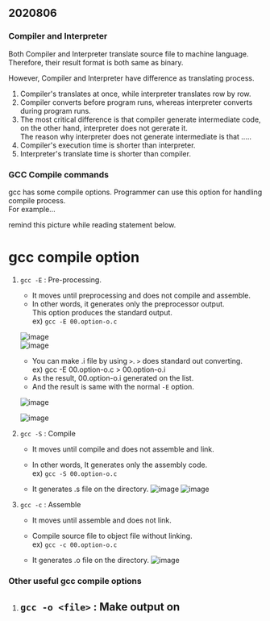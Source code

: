 ## 2020806

### Compiler and Interpreter

Both Compiler and Interpreter translate source file to machine language.<br>
Therefore, their result format is both same as binary.

However, Compiler and Interpreter have difference as translating process.<br>

1. Compiler's translates at once, while interpreter translates row by row.
2. Compiler converts before program runs, whereas interpreter converts during program runs.
3. The most critical difference is that compiler generate intermediate code, on the other hand, interpreter does not gererate it.<br>
    The reason why interpreter does not generate intermediate is that .....
4. Compiler's execution time is shorter than interpreter.
5. Interpreter's translate time is shorter than compiler.

### GCC Compile commands

gcc has some compile options. Programmer can use this option for handling compile process.<br>
For example...

remind this picture while reading statement below.

# gcc compile option

1. `gcc -E` : Pre-processing.
    - It moves until preprocessing and does not compile and assemble.<br>
    - In other words, it generates only the preprocessor output.<br>
    This option produces the standard output.<br>
    ex) `gcc -E 00.option-o.c`
    
    ![image](/uploads/184118ec25ddad0e759c5c5a0ece5483/image.png)
    <br>
    ![image](/uploads/c959727113d0f8765df0edb7bafb2580/image.png)

    - You can make .i file by using `>`. `>` does standard out converting.<br>
    ex) gcc -E 00.option-o.c > 00.option-o.i
    - As the result, 00.option-o.i generated on the list.
    - And the result is same with the normal `-E` option.
    
    ![image](/uploads/7a9845b7e50381162ac5d733ad4ef76d/image.png)
  
    ![image](/uploads/1a25011ba83d459f98bcb70dfb85acb1/image.png)

2. `gcc -S`  : Compile
    - It moves until compile and does not assemble and link.<br>
    - In other words, It generates only the assembly code.<br>
    ex) `gcc -S 00.option-o.c`

    - It generates .s file on the directory.
    ![image](/uploads/168deb405c976a9065d2b348edaf28d3/image.png)
    ![image](/uploads/bb03a4eb14518d18e55501154d3ff5c7/image.png)

3. `gcc -c` : Assemble
    - It moves until assemble and does not link.<br>
    - Compile source file to object file without linking.<br>
    ex) `gcc -c 00.option-o.c`

    - It generates .o file on the directory.
    ![image](/uploads/633178b569bf45e15e97315893f1ca6a/image.png)
    
### Other useful gcc compile options

1. `gcc -o <file>` : Make output on <file>
    - 